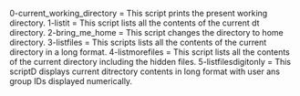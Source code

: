 0-current_working_directory = This script prints the present working directory.
1-listit = This script lists all the contents of the current dt directory.
2-bring_me_home = This script changes the directory to home directory.                                                3-listfiles = This scripts lists all the contents of the current directory in a long format.
4-listmorefiles = This script lists all the contents of the current directory including the hidden files.
5-listfilesdigitonly = This scriptD displays current ditrectory contents in long format with user ans group IDs displayed numerically.
